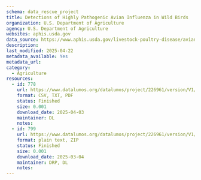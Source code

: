 ```yaml
---
schema: data_rescue_project 
title: Detections of Highly Pathogenic Avian Influenza in Wild Birds
organization: U.S. Department of Agriculture
agency: U.S. Department of Agriculture
websites: aphis.usda.gov
data_source: https://www.aphis.usda.gov/livestock-poultry-disease/avian/avian-influenza/hpai-detections/wild-birds
description: 
last_modified: 2025-04-22
metadata_available: Yes
metadata_url: 
category:
  - Agriculture 
resources:
  - id: 778
    url: https://www.datalumos.org/datalumos/project/226961/version/V1/view
    format: CSV, TXT, PDF
    status: Finished
    size: 0.001
    download_date: 2025-04-03
    maintainer: DL
    notes: 
  - id: 799
    url: https://www.datalumos.org/datalumos/project/226961/version/V1/view
    format: plain text, ZIP
    status: Finished
    size: 0.001
    download_date: 2025-03-04
    maintainer: DRP, DL
    notes: 
---
```

